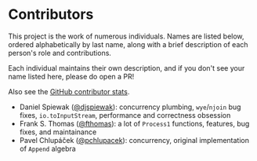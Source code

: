 # Contributors

This project is the work of numerous individuals. Names are listed below, ordered alphabetically by last name, along with a brief description of each person's role and contributions. 

Each individual maintains their own description, and if you don't see your name listed here, please do open a PR!

Also see the [GitHub contributor stats](https://github.com/scalaz/scalaz-stream/graphs/contributors).

- Daniel Spiewak ([@djspiewak](https://github.com/djspiewak)): concurrency plumbing, `wye`/`njoin` bug fixes, `io.toInputStream`, performance and correctness obsession
- Frank S. Thomas ([@fthomas](https://github.com/fthomas)): a lot of `Process1` functions, features, bug fixes, and maintainance
- Pavel Chlupáček ([@pchlupacek](https://github.com/pchlupacek)): concurrency, original implementation of `Append` algebra
